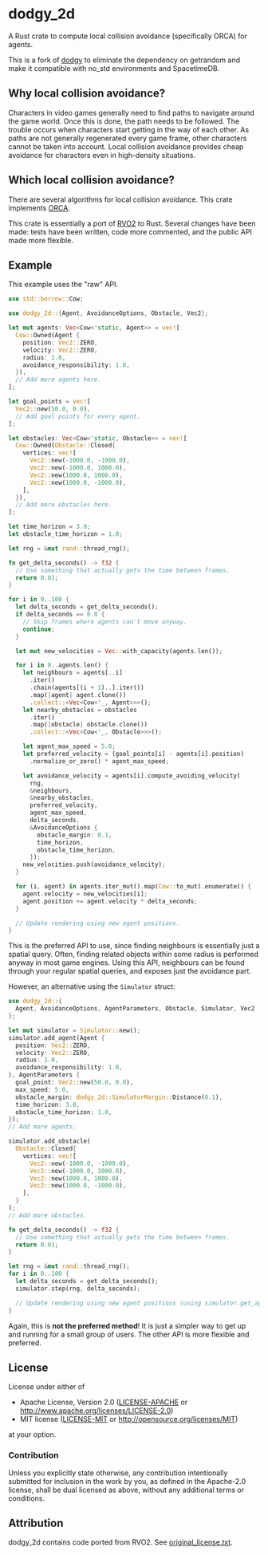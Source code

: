 # dodgy_2d

A Rust crate to compute local collision avoidance (specifically ORCA) for agents.

This is a fork of [dodgy](https://github.com/andriyDev/dodgy) to eliminate the
dependency on getrandom and make it compatible with no_std environments and
SpacetimeDB.

## Why local collision avoidance?

Characters in video games generally need to find paths to navigate around the
game world. Once this is done, the path needs to be followed. The trouble occurs
when characters start getting in the way of each other. As paths are not
generally regenerated every game frame, other characters cannot be taken into
account. Local collision avoidance provides cheap avoidance for characters even
in high-density situations.

## Which local collision avoidance?

There are several algorithms for local collision avoidance. This crate
implements [ORCA](https://gamma.cs.unc.edu/ORCA/).

This crate is essentially a port of [RVO2](https://gamma.cs.unc.edu/RVO2/) to
Rust. Several changes have been made: tests have been written, code more
commented, and the public API made more flexible.

## Example

This example uses the "raw" API.

```rust
use std::borrow::Cow;

use dodgy_2d::{Agent, AvoidanceOptions, Obstacle, Vec2};

let mut agents: Vec<Cow<'static, Agent>> = vec![
  Cow::Owned(Agent {
    position: Vec2::ZERO,
    velocity: Vec2::ZERO,
    radius: 1.0,
    avoidance_responsibility: 1.0,
  }),
  // Add more agents here.
];

let goal_points = vec![
  Vec2::new(50.0, 0.0),
  // Add goal points for every agent.
];

let obstacles: Vec<Cow<'static, Obstacle>> = vec![
  Cow::Owned(Obstacle::Closed{
    vertices: vec![
      Vec2::new(-1000.0, -1000.0),
      Vec2::new(-1000.0, 1000.0),
      Vec2::new(1000.0, 1000.0),
      Vec2::new(1000.0, -1000.0),
    ],
  }),
  // Add more obstacles here.
];

let time_horizon = 3.0;
let obstacle_time_horizon = 1.0;

let rng = &mut rand::thread_rng();

fn get_delta_seconds() -> f32 {
  // Use something that actually gets the time between frames.
  return 0.01;
}

for i in 0..100 {
  let delta_seconds = get_delta_seconds();
  if delta_seconds == 0.0 {
    // Skip frames where agents can't move anyway.
    continue;
  }

  let mut new_velocities = Vec::with_capacity(agents.len());

  for i in 0..agents.len() {
    let neighbours = agents[..i]
      .iter()
      .chain(agents[(i + 1)..].iter())
      .map(|agent| agent.clone())
      .collect::<Vec<Cow<'_, Agent>>>();
    let nearby_obstacles = obstacles
      .iter()
      .map(|obstacle| obstacle.clone())
      .collect::<Vec<Cow<'_, Obstacle>>>();

    let agent_max_speed = 5.0;
    let preferred_velocity = (goal_points[i] - agents[i].position)
      .normalize_or_zero() * agent_max_speed;

    let avoidance_velocity = agents[i].compute_avoiding_velocity(
      rng,
      &neighbours,
      &nearby_obstacles,
      preferred_velocity,
      agent_max_speed,
      delta_seconds,
      &AvoidanceOptions {
        obstacle_margin: 0.1,
        time_horizon,
        obstacle_time_horizon,
      });
    new_velocities.push(avoidance_velocity);
  }

  for (i, agent) in agents.iter_mut().map(Cow::to_mut).enumerate() {
    agent.velocity = new_velocities[i];
    agent.position += agent.velocity * delta_seconds;
  }

  // Update rendering using new agent positions.
}
```

This is the preferred API to use, since finding neighbours is essentially just a
spatial query. Often, finding related objects within some radius is performed
anyway in most game engines. Using this API, neighbours can be found through
your regular spatial queries, and exposes just the avoidance part.

However, an alternative using the `Simulator` struct:

```rust
use dodgy_2d::{
  Agent, AvoidanceOptions, AgentParameters, Obstacle, Simulator, Vec2
};

let mut simulator = Simulator::new();
simulator.add_agent(Agent {
  position: Vec2::ZERO,
  velocity: Vec2::ZERO,
  radius: 1.0,
  avoidance_responsibility: 1.0,
}, AgentParameters {
  goal_point: Vec2::new(50.0, 0.0),
  max_speed: 5.0,
  obstacle_margin: dodgy_2d::SimulatorMargin::Distance(0.1),
  time_horizon: 3.0,
  obstacle_time_horizon: 1.0,
});
// Add more agents.

simulator.add_obstacle(
  Obstacle::Closed{
    vertices: vec![
      Vec2::new(-1000.0, -1000.0),
      Vec2::new(-1000.0, 1000.0),
      Vec2::new(1000.0, 1000.0),
      Vec2::new(1000.0, -1000.0),
    ],
  }
);
// Add more obstacles.

fn get_delta_seconds() -> f32 {
  // Use something that actually gets the time between frames.
  return 0.01;
}

let rng = &mut rand::thread_rng();
for i in 0..100 {
  let delta_seconds = get_delta_seconds();
  simulator.step(rng, delta_seconds);

  // Update rendering using new agent positions (using simulator.get_agent).
}
```

Again, this is **not the preferred method**! It is just a simpler way to get up
and running for a small group of users. The other API is more flexible and
preferred.

## License

License under either of

- Apache License, Version 2.0 ([LICENSE-APACHE](LICENSE-APACHE) or <http://www.apache.org/licenses/LICENSE-2.0>)
- MIT license ([LICENSE-MIT](LICENSE-MIT) or <http://opensource.org/licenses/MIT>)

at your option.

### Contribution

Unless you explicitly state otherwise, any contribution intentionally submitted
for inclusion in the work by you, as defined in the Apache-2.0 license, shall
be dual licensed as above, without any additional terms or conditions.

## Attribution

dodgy_2d contains code ported from RVO2. See
[original_license.txt](original_license.txt).
